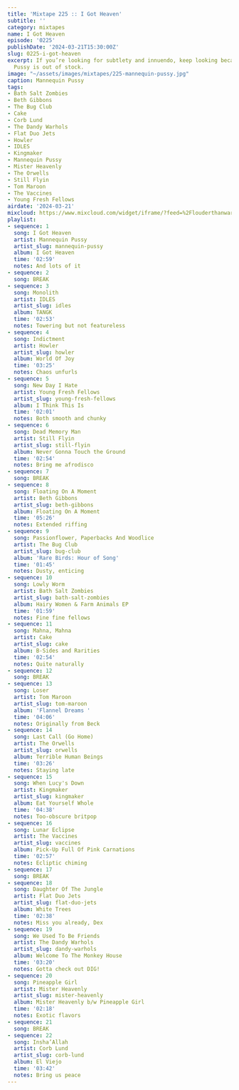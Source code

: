 ```yaml
---
title: 'Mixtape 225 :: I Got Heaven'
subtitle: ''
category: mixtapes
name: I Got Heaven
episode: '0225'
publishDate: '2024-03-21T15:30:00Z'
slug: 0225-i-got-heaven
excerpt: If you’re looking for subtlety and innuendo, keep looking because Mannequin
  Pussy is out of stock.
image: "~/assets/images/mixtapes/225-mannequin-pussy.jpg"
caption: Mannequin Pussy
tags:
- Bath Salt Zombies
- Beth Gibbons
- The Bug Club
- Cake
- Corb Lund
- The Dandy Warhols
- Flat Duo Jets
- Howler
- IDLES
- Kingmaker
- Mannequin Pussy
- Mister Heavenly
- The Orwells
- Still Flyin
- Tom Maroon
- The Vaccines
- Young Fresh Fellows
airdate: '2024-03-21'
mixcloud: https://www.mixcloud.com/widget/iframe/?feed=%2Flouderthanwar%2Fthe-mixtape-225-i-got-heaven-2024-03-21%2F&hide_artwork=1&hide_cover=1
playlist:
- sequence: 1
  song: I Got Heaven
  artist: Mannequin Pussy
  artist_slug: mannequin-pussy
  album: I Got Heaven
  time: '02:59'
  notes: And lots of it
- sequence: 2
  song: BREAK
- sequence: 3
  song: Monolith
  artist: IDLES
  artist_slug: idles
  album: TANGK
  time: '02:53'
  notes: Towering but not featureless
- sequence: 4
  song: Indictment
  artist: Howler
  artist_slug: howler
  album: World Of Joy
  time: '03:25'
  notes: Chaos unfurls
- sequence: 5
  song: New Day I Hate
  artist: Young Fresh Fellows
  artist_slug: young-fresh-fellows
  album: I Think This Is
  time: '02:01'
  notes: Both smooth and chunky
- sequence: 6
  song: Dead Memory Man
  artist: Still Flyin
  artist_slug: still-flyin
  album: Never Gonna Touch the Ground
  time: '02:54'
  notes: Bring me afrodisco
- sequence: 7
  song: BREAK
- sequence: 8
  song: Floating On A Moment
  artist: Beth Gibbons
  artist_slug: beth-gibbons
  album: Floating On A Moment
  time: '05:26'
  notes: Extended riffing
- sequence: 9
  song: Passionflower, Paperbacks And Woodlice
  artist: The Bug Club
  artist_slug: bug-club
  album: 'Rare Birds: Hour of Song'
  time: '01:45'
  notes: Dusty, enticing
- sequence: 10
  song: Lowly Worm
  artist: Bath Salt Zombies
  artist_slug: bath-salt-zombies
  album: Hairy Women & Farm Animals EP
  time: '01:59'
  notes: Fine fine fellows
- sequence: 11
  song: Mahna, Mahna
  artist: Cake
  artist_slug: cake
  album: B-Sides and Rarities
  time: '02:54'
  notes: Quite naturally
- sequence: 12
  song: BREAK
- sequence: 13
  song: Loser
  artist: Tom Maroon
  artist_slug: tom-maroon
  album: 'Flannel Dreams '
  time: '04:06'
  notes: Originally from Beck
- sequence: 14
  song: Last Call (Go Home)
  artist: The Orwells
  artist_slug: orwells
  album: Terrible Human Beings
  time: '03:26'
  notes: Staying late
- sequence: 15
  song: When Lucy's Down
  artist: Kingmaker
  artist_slug: kingmaker
  album: Eat Yourself Whole
  time: '04:38'
  notes: Too-obscure britpop
- sequence: 16
  song: Lunar Eclipse
  artist: The Vaccines
  artist_slug: vaccines
  album: Pick-Up Full Of Pink Carnations
  time: '02:57'
  notes: Ecliptic chiming
- sequence: 17
  song: BREAK
- sequence: 18
  song: Daughter Of The Jungle
  artist: Flat Duo Jets
  artist_slug: flat-duo-jets
  album: White Trees
  time: '02:38'
  notes: Miss you already, Dex
- sequence: 19
  song: We Used To Be Friends
  artist: The Dandy Warhols
  artist_slug: dandy-warhols
  album: Welcome To The Monkey House
  time: '03:20'
  notes: Gotta check out DIG!
- sequence: 20
  song: Pineapple Girl
  artist: Mister Heavenly
  artist_slug: mister-heavenly
  album: Mister Heavenly b/w Pineapple Girl
  time: '02:18'
  notes: Exotic flavors
- sequence: 21
  song: BREAK
- sequence: 22
  song: Insha’Allah
  artist: Corb Lund
  artist_slug: corb-lund
  album: El Viejo
  time: '03:42'
  notes: Bring us peace
---
```


